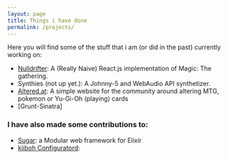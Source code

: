 ```yaml
---
layout: page
title: Things i have done
permalink: /projects/
---
```


Here you will find some of the stuff that i am (or did in the past) currently working on:
- [Nulldrifter](nulldrifter.vjustov.me): A (Really Naive) React.js implementation of Magic: The gathering.
- Synthies (not up yet.): A Johnny-5 and WebAudio API synthetizer.
- [Altered.at](altered.at): A simple website for the community around altering MTG, pokemon or Yu-Gi-Oh (playing) cards
- [Grunt-Sinatra]

### I have also made some contributions to:
- [Sugar](https://github.com/sugar-framework/sugar): a Modular web framework for Elixir
- [kiiboh Configuratord](https://github.com/kiibohd/configurator/):
